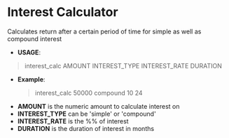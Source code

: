 # Interest Calculator
Calculates return after a certain period of time for simple as well as compound interest

- **USAGE**:  
>interest_calc AMOUNT INTEREST_TYPE INTEREST_RATE DURATION
   
   - **Example**: 
     >interest_calc 50000 compound 10 24
   - **AMOUNT** is the numeric amount to calculate interest on
   - **INTEREST_TYPE** can be 'simple' or 'compound'
   - **INTEREST_RATE** is the %% of interest
   - **DURATION** is the duration of interest in months
